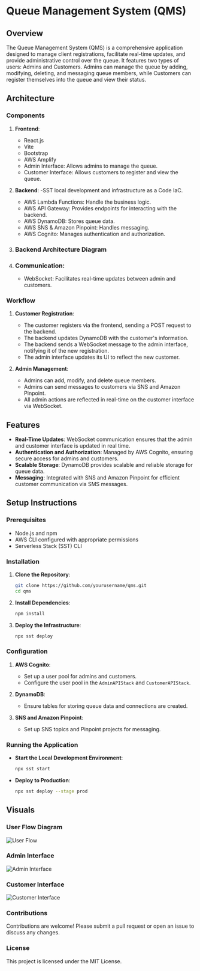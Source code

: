 # Queue Management System (QMS)

## Overview

The Queue Management System (QMS) is a comprehensive application designed to manage client registrations, facilitate real-time updates, and provide administrative control over the queue. It features two types of users: Admins and Customers. Admins can manage the queue by adding, modifying, deleting, and messaging queue members, while Customers can register themselves into the queue and view their status.

## Architecture

### Components

1. **Frontend**:
    - React.js
    - Vite
    - Bootstrap 
    - AWS Amplify 
    - Admin Interface: Allows admins to manage the queue.
    - Customer Interface: Allows customers to register and view the queue.

3. **Backend**:
     -SST local development and infrastructure as a Code IaC. 
    - AWS Lambda Functions: Handle the business logic.
    - AWS API Gateway: Provides endpoints for interacting with the backend.
    - AWS DynamoDB: Stores queue data.
    - AWS SNS & Amazon Pinpoint: Handles messaging.
    - AWS Cognito: Manages authentication and authorization.
4. ### Backend Architecture Diagram




5. ### Communication:
    - WebSocket: Facilitates real-time updates between admin and customers.

### Workflow

1. **Customer Registration**:
    - The customer registers via the frontend, sending a POST request to the backend.
    - The backend updates DynamoDB with the customer's information.
    - The backend sends a WebSocket message to the admin interface, notifying it of the new registration.
    - The admin interface updates its UI to reflect the new customer.

2. **Admin Management**:
    - Admins can add, modify, and delete queue members.
    - Admins can send messages to customers via SNS and Amazon Pinpoint.
    - All admin actions are reflected in real-time on the customer interface via WebSocket.

## Features

- **Real-Time Updates**: WebSocket communication ensures that the admin and customer interface is updated in real time.
- **Authentication and Authorization**: Managed by AWS Cognito, ensuring secure access for admins and customers.
- **Scalable Storage**: DynamoDB provides scalable and reliable storage for queue data.
- **Messaging**: Integrated with SNS and Amazon Pinpoint for efficient customer communication via SMS messages.

## Setup Instructions

### Prerequisites

- Node.js and npm
- AWS CLI configured with appropriate permissions
- Serverless Stack (SST) CLI

### Installation

1. **Clone the Repository**:
    ```bash
    git clone https://github.com/yourusername/qms.git
    cd qms
    ```

2. **Install Dependencies**:
    ```bash
    npm install
    ```

3. **Deploy the Infrastructure**:
    ```bash
    npx sst deploy
    ```

### Configuration

1. **AWS Cognito**:
    - Set up a user pool for admins and customers.
    - Configure the user pool in the `AdminAPIStack` and `CustomerAPIStack`.

2. **DynamoDB**:
    - Ensure tables for storing queue data and connections are created.
    
3. **SNS and Amazon Pinpoint**:
    - Set up SNS topics and Pinpoint projects for messaging.

### Running the Application

- **Start the Local Development Environment**:
    ```bash
    npx sst start
    ```

- **Deploy to Production**:
    ```bash
    npx sst deploy --stage prod
    ```

## Visuals



### User Flow Diagram

![User Flow](path/to/user-flow-diagram.png)

### Admin Interface

![Admin Interface](path/to/admin-interface-screenshot.png)

### Customer Interface

![Customer Interface](path/to/customer-interface-screenshot.png)

### Contributions
Contributions are welcome! Please submit a pull request or open an issue to discuss any changes.

### License
This project is licensed under the MIT License.


